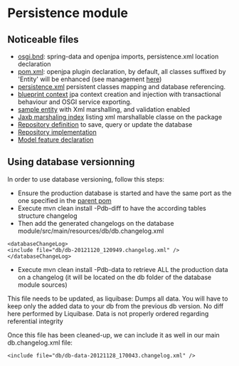 # Persistence module

## Noticeable files

* [osgi.bnd](https://github.com/OsgiliathEnterprise/net.osgiliath.parent/blob/master/net.osgiliath.samples/net.osgiliath.hello/net.osgiliath.hello.model/net.osgiliath.hello.model.jpa/osgi.bnd): spring-data and openjpa imports, persistence.xml location declaration
* [pom.xml](https://github.com/OsgiliathEnterprise/net.osgiliath.parent/blob/master/net.osgiliath.samples/net.osgiliath.hello/net.osgiliath.hello.model/net.osgiliath.hello.model.jpa/pom.xml): openjpa plugin declaration, by default, all classes suffixed by 'Entity' will be enhanced (see management [here](https://github.com/OsgiliathEnterprise/net.osgiliath.parent/blob/master/net.osgiliath.poms/net.osgiliath.pom.repositories/net.osgiliath.pom.reporting/net.osgiliath.pom.plugins/pom.xml))
* [persistence.xml](https://github.com/OsgiliathEnterprise/net.osgiliath.parent/blob/master/net.osgiliath.samples/net.osgiliath.hello/net.osgiliath.hello.model/net.osgiliath.hello.model.jpa/src/main/resources/META-INF/persistence.xml) persistent classes mapping and database referencing.
* [blueprint context](https://github.com/OsgiliathEnterprise/net.osgiliath.parent/blob/master/net.osgiliath.samples/net.osgiliath.hello/net.osgiliath.hello.model/net.osgiliath.hello.model.jpa/src/main/resources/OSGI-INF/blueprint/model.osgi-context.xml) jpa context creation and injection with transactional behaviour and OSGI service exporting.
* [sample entity](https://github.com/OsgiliathEnterprise/net.osgiliath.parent/blob/master/net.osgiliath.samples/net.osgiliath.hello/net.osgiliath.hello.model/net.osgiliath.hello.model.jpa/src/main/java/net/osgiliath/hello/model/jpa/model/HelloEntity.java) with Xml marshalling, and validation enabled
* [Jaxb marshaling index](https://github.com/OsgiliathEnterprise/net.osgiliath.parent/blob/master/net.osgiliath.samples/net.osgiliath.hello/net.osgiliath.hello.model/net.osgiliath.hello.model.jpa/src/main/java/net/osgiliath/hello/model/jpa/model/jaxb.index) listing xml marshallable classe on the package
* [Repository definition](https://github.com/OsgiliathEnterprise/net.osgiliath.parent/blob/master/net.osgiliath.samples/net.osgiliath.hello/net.osgiliath.hello.model/net.osgiliath.hello.model.jpa/src/main/java/net/osgiliath/hello/model/jpa/repository/HelloObjectRepository.java) to save, query or update the database
* [Repository implementation](https://github.com/OsgiliathEnterprise/net.osgiliath.parent/blob/master/net.osgiliath.samples/net.osgiliath.hello/net.osgiliath.hello.model/net.osgiliath.hello.model.jpa/src/main/java/net/osgiliath/hello/model/jpa/repository/impl/HelloObjectJpaRepository.java)
* [Model feature declaration](https://github.com/OsgiliathEnterprise/net.osgiliath.parent/blob/master/net.osgiliath.samples/net.osgiliath.hello/net.osgiliath.hello.features/src/main/resources/net.osgiliath.hello.features.xml)

## Using database versionning

In order to use database versioning, follow this steps:
* Ensure the production database is started and have the same port as the one specified in the [parent pom](https://github.com/OsgiliathEnterprise/net.osgiliath.parent/blob/master/net.osgiliath.samples/net.osgiliath.hello/net.osgiliath.hello.model/pom.xml)
* Execute mvn clean install -Pdb-diff to have the according tables structure changelog
* Then add the generated changelogs on the database module/src/main/resources/db/db.changelog.xml
```
<databaseChangeLog>
<include file="db/db-20121120_120949.changelog.xml" />
</databaseChangeLog>
```  
* Execute mvn clean install -Pdb-data to retrieve ALL the production data on a changelog (it will be located on the db folder of the database module sources)

This file needs to be updated, as liquibase:
Dumps all data. You will have to keep only the added data to your db from the previous db version. No diff here performed by Liquibase.
Data is not properly ordered regarding referential integrity

Once this file has been cleaned-up, we can include it as well in our main db.changelog.xml file:
```
<include file="db/db-data-20121128_170043.changelog.xml" />
```

